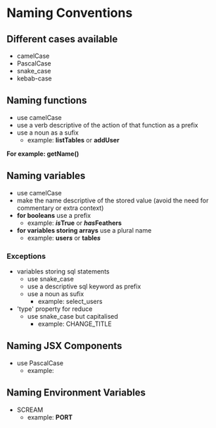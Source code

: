 # Naming Conventions

## Different cases available
- camelCase
- PascalCase
- snake_case
- kebab-case

## Naming functions

- use camelCase
- use a verb descriptive of the action of that function as a prefix
- use a noun as a sufix
    - example: **listTables** or **addUser**


**For example: getName()** 

## Naming variables
- use camelCase 
- make the name descriptive of the stored value (avoid the need for commentary or extra context)
- **for booleans** use a prefix 
    - example: ***is*True** or ***has*Feathers**
- **for variables storing arrays** use a plural name
    - example: **user*s*** or **table*s***

### Exceptions
- variables storing sql statements
    - use snake_case
    - use a descriptive sql keyword as prefix
    - use a noun as sufix
        - example: select_users
- 'type' property for reduce
    - use snake_case but capitalised
        - example: CHANGE_TITLE

## Naming JSX Components
- use PascalCase
    - example: <ParentNode/>

## Naming Environment Variables
- SCREAM
    - example: **PORT**
